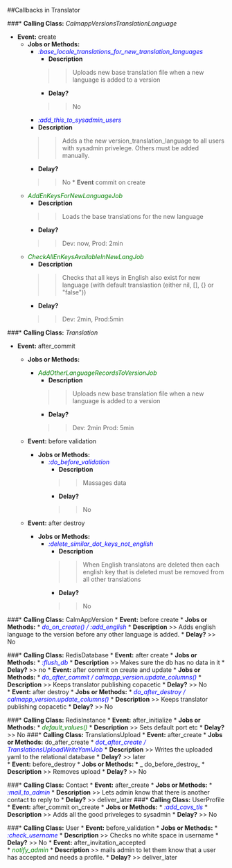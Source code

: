 ##Callbacks in Translator

  ###* __Calling Class:__ *CalmappVersionsTranslationLanguage*
   * __Event:__ create
      * __Jobs or Methods:__
         * <span style="color:blue;">_:base_locale_translations_for_new_translation_languages_</span>
           * __Description__
           >> Uploads new base translation file when a new language is added to a version
           * __Delay?__
           >> No
         * <span style="color:blue;">_:add_this_to_sysadmin_users_</span>
          * __Description__
          >> Adds a the new version_translation_language to all users with sysadmin privelege. Others must be added manually.
          * __Delay?__
          >> No
    * __Event__ commit on create
       * <span style="color:green;">_AddEnKeysForNewLanguageJob_</span>
           * __Description__
           >> Loads the base translations for the new language
           * __Delay?__
           >> Dev: now, Prod: 2min
       * <span style="color:green;">_CheckAllEnKeysAvailableInNewLangJob_</span>
           * __Description__
           >> Checks that all keys in English also exist for new language (with default translastion (either nil, [], {} or "false"))
           * __Delay?__
           >> Dev: 2min, Prod:5min

  ###* __Calling Class:__ *Translation*
   * __Event:__ after_commit
      * __Jobs or Methods:__ 
         * <span style="color:green;">_AddOtherLanguageRecordsToVersionJob_</span>
           * __Description__
           >> Uploads new base translation file when a new language is added to a version
           * __Delay?__
           >> Dev: 2min Prod: 5min
         
     * __Event:__ before validation
       * __Jobs or Methods:__
         * <span style="color:blue;">_:do_before_validation_</span>
           * __Description__
           >> Massages data
           * __Delay?__
           >> No
     * __Event:__ after destroy
       * __Jobs or Methods:__
         * <span style="color:blue;">_:delete_similar_dot_keys_not_english_</span>
           * __Description__
           >> When English translatons are deleted then each english key that is deleted must be removed from all other translations
           * __Delay?__
           >> No   

  ###* __Calling Class:__ CalmAppVersion
    * __Event:__ before create
      * __Jobs or Methods:__
         * <span style="color:blue;">_do_on_create() / :add_english_</span>
           * __Description__
           >> Adds english language to the version before any other language is added.
           * __Delay?__
           >> No

  ###* __Calling Class:__ RedisDatabase
    * __Event:__ after create
      * __Jobs or Methods:__
         * <span style="color:blue;">_:flush_db_</span>
           * __Description__
           >> Makes sure the db has no data in it
           * __Delay?__
           >> no
    * __Event:__ after commit on create and update
      * __Jobs or Methods:__
         * <span style="color:blue;">_do_after_commit / calmapp_version.update_columns()_</span>
           * __Description__ 
           >> Keeps translator publishing copacetic
           * __Delay?__
           >> No            
    * __Event:__ after destroy
      * __Jobs or Methods:__
         * <span style="color:blue;">_do_after_destroy / calmapp_version.update_columns()_</span>
           * __Description__ 
           >> Keeps translator publishing copacetic
           * __Delay?__
           >>  No   

  ###* __Calling Class:__ RedisInstance
    * __Event:__ after_initialize
      * __Jobs or Methods:__
         * <span style="color:green;">_default_values()_</span>
           * __Description__
           >> Sets default port etc
           * __Delay?__
           >> No
  ###* __Calling Class:__ TranslationsUpload
    * __Event:__ after_create
      * __Jobs or Methods:__ do_after_create
         * <span style="color:blue;">_dot_after_create / TranslationsUploadWriteYamlJob_</span>
           * __Description__
           >> Writes the uploaded yaml to the relational database
           * __Delay?__
           >> later     
    * __Event:__ before_destroy
      * __Jobs or Methods:
         * <span style="color:green;">___ do_before_destroy_</span>
           * __Description__
           >> Removes upload
           * __Delay?__
           >> No

  ###* __Calling Class:__ Contact
    * __Event:__ after_create
      * __Jobs or Methods:__
         * <span style="color:blue;">_:mail_to_admin_</span>
           * __Description__
           >> Lets admin know that there is another contact to reply to
           * __Delay?__
           >> deliver_later
  ###* __Calling Class:__ UserProfile
    * __Event:__ after_commit on_create
      * __Jobs or Methods:__
         * <span style="color:blue;">_:add_cavs_tls_</span>
           * __Description__
           >> Adds all the good priveleges to sysadmin
           * __Delay?__
           >> No

  ###* __Calling Class:__ User
    * __Event:__ before_validation
      * __Jobs or Methods:__
         * <span style="color:blue;">_:check_username_</span>
           * __Description__
           >> Checks no white space in username
           * __Delay?__
           >> No
    * __Event:__ after_invitation_accepted      
         * <span style="color:green;">_notify_admin_</span>
           * __Description__
           >> mails admin to let them know  that a user has accepted and needs a profile.
           * __Delay?__
           >> deliver_later




               